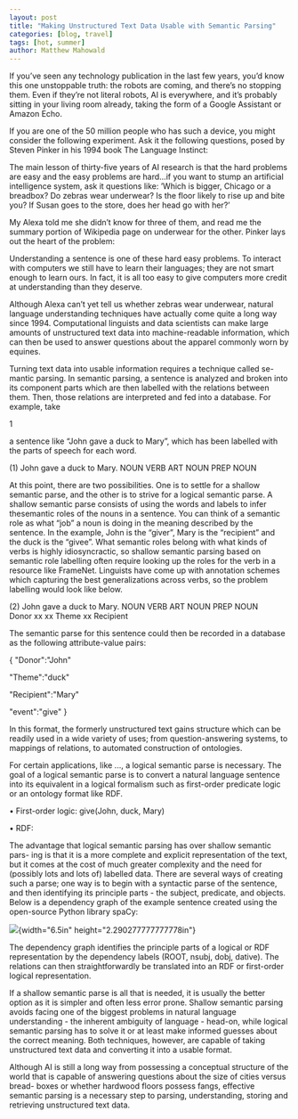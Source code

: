 ```yaml
---
layout: post
title: "Making Unstructured Text Data Usable with Semantic Parsing"
categories: [blog, travel]
tags: [hot, summer]
author: Matthew Mahowald
---
```


If you’ve seen any technology publication in the last few years, you’d
know this one unstoppable truth: the robots are coming, and there’s no
stopping them. Even if they’re not literal robots, AI is everywhere, and
it’s probably sitting in your living room already, taking the form of a
Google Assistant or Amazon Echo.

If you are one of the 50 million people who has such a device, you might
consider the following experiment. Ask it the following questions, posed
by Steven Pinker in his 1994 book The Language Instinct:

The main lesson of thirty-five years of AI research is that the hard
problems are easy and the easy problems are hard...if you want to stump
an artificial intelligence system, ask it questions like: ’Which is
bigger, Chicago or a breadbox? Do zebras wear underwear? Is the floor
likely to rise up and bite you? If Susan goes to the store, does her
head go with her?’

My Alexa told me she didn’t know for three of them, and read me the
summary portion of Wikipedia page on underwear for the other. Pinker
lays out the heart of the problem:

Understanding a sentence is one of these hard easy problems. To interact
with computers we still have to learn their languages; they are not
smart enough to learn ours. In fact, it is all too easy to give
computers more credit at understanding than they deserve.

Although Alexa can’t yet tell us whether zebras wear underwear, natural
language understanding techniques have actually come quite a long way
since 1994. Computational linguists and data scientists can make large
amounts of unstructured text data into machine-readable information,
which can then be used to answer questions about the apparel commonly
worn by equines.

Turning text data into usable information requires a technique
called se- mantic parsing. In semantic parsing, a sentence is analyzed
and broken into its component parts which are then labelled with the
relations between them. Then, those relations are interpreted and fed
into a database. For example, take

1

a sentence like “John gave a duck to Mary”, which has been labelled with
the parts of speech for each word.

\(1) John gave a duck to Mary. NOUN VERB ART NOUN PREP NOUN

At this point, there are two possibilities. One is to settle for
a shallow semantic parse, and the other is to strive for a logical
semantic parse. A shallow semantic parse consists of using the words and
labels to infer thesemantic roles of the nouns in a sentence. You can
think of a semantic role as what “job” a noun is doing in the meaning
described by the sentence. In the example, John is the “giver”, Mary is
the “recipient” and the duck is the “givee”. What semantic roles belong
with what kinds of verbs is highly idiosyncractic, so shallow semantic
parsing based on semantic role labelling often require looking up the
roles for the verb in a resource like FrameNet. Linguists have come up
with annotation schemes which capturing the best generalizations across
verbs, so the problem labelling would look like below.

\(2) John gave a duck to Mary. NOUN VERB ART NOUN PREP NOUN Donor xx
xx Theme xx Recipient

The semantic parse for this sentence could then be recorded in a
database as the following attribute-value pairs:

{ "Donor":"John"

"Theme":"duck"

"Recipient":"Mary"

"event":"give" }

In this format, the formerly unstructured text gains structure which can
be readily used in a wide variety of uses; from question-answering
systems, to mappings of relations, to automated construction of
ontologies.

For certain applications, like ..., a logical semantic parse is
necessary. The goal of a logical semantic parse is to convert a natural
language sentence into its equivalent in a logical formalism such as
first-order predicate logic or an ontology format like RDF.

• First-order logic: give(John, duck, Mary)

• RDF:

The advantage that logical semantic parsing has over shallow semantic
pars- ing is that it is a more complete and explicit representation of
the text, but it comes at the cost of much greater complexity and the
need for (possibly lots and lots of) labelled data. There are several
ways of creating such a parse; one way is to begin with a syntactic
parse of the sentence, and then identifying its principle parts - the
subject, predicate, and objects. Below is a dependency graph of the
example sentence created using the open-source Python library spaCy:

![](media/image1.png){width="6.5in" height="2.290277777777778in"}

The dependency graph identifies the principle parts of a logical or RDF
representation by the dependency labels (ROOT, nsubj, dobj, dative). The
relations can then straightforwardly be translated into an RDF or
first-order logical representation.

If a shallow semantic parse is all that is needed, it is usually the
better option as it is simpler and often less error prone. Shallow
semantic parsing avoids facing one of the biggest problems in natural
language understanding - the inherent ambiguity of language - head-on,
while logical semantic parsing has to solve it or at least make informed
guesses about the correct meaning. Both techniques, however, are capable
of taking unstructured text data and converting it into a usable format.

Although AI is still a long way from possessing a conceptual structure
of the world that is capable of answering questions about the size of
cities versus bread- boxes or whether hardwood floors possess fangs,
effective semantic parsing is a necessary step to parsing,
understanding, storing and retrieving unstructured text data.
